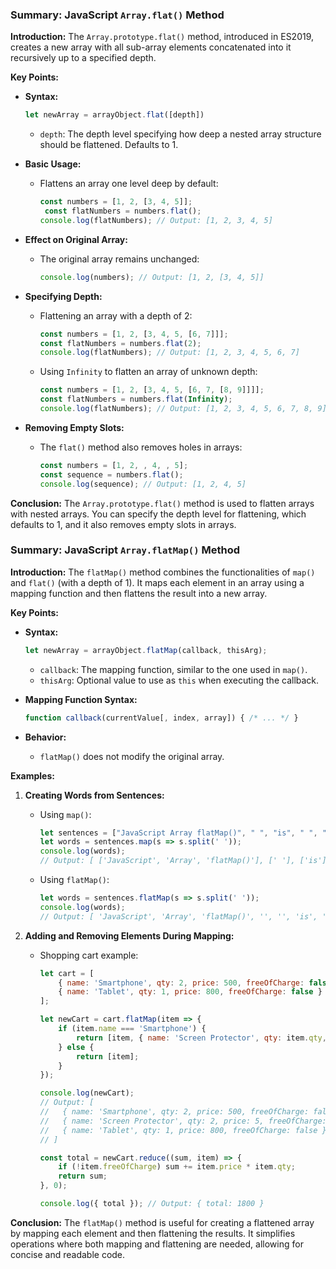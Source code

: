 ### Summary: JavaScript `Array.flat()` Method

**Introduction:**
The `Array.prototype.flat()` method, introduced in ES2019, creates a new array with all sub-array elements concatenated into it recursively up to a specified depth.

**Key Points:**

- **Syntax:**
  ```javascript
  let newArray = arrayObject.flat([depth])
  ```
  - `depth`: The depth level specifying how deep a nested array structure should be flattened. Defaults to 1.

- **Basic Usage:**
  - Flattens an array one level deep by default:
    ```javascript
    const numbers = [1, 2, [3, 4, 5]];
     const flatNumbers = numbers.flat();
    console.log(flatNumbers); // Output: [1, 2, 3, 4, 5]
    ```

- **Effect on Original Array:**
  - The original array remains unchanged:
    ```javascript
    console.log(numbers); // Output: [1, 2, [3, 4, 5]]
    ```

- **Specifying Depth:**
  - Flattening an array with a depth of 2:
    ```javascript
    const numbers = [1, 2, [3, 4, 5, [6, 7]]];
    const flatNumbers = numbers.flat(2);
    console.log(flatNumbers); // Output: [1, 2, 3, 4, 5, 6, 7]
    ```

  - Using `Infinity` to flatten an array of unknown depth:
    ```javascript
    const numbers = [1, 2, [3, 4, 5, [6, 7, [8, 9]]]];
    const flatNumbers = numbers.flat(Infinity);
    console.log(flatNumbers); // Output: [1, 2, 3, 4, 5, 6, 7, 8, 9]
    ```

- **Removing Empty Slots:**
  - The `flat()` method also removes holes in arrays:
    ```javascript
    const numbers = [1, 2, , 4, , 5];
    const sequence = numbers.flat();
    console.log(sequence); // Output: [1, 2, 4, 5]
    ```

**Conclusion:**
The `Array.prototype.flat()` method is used to flatten arrays with nested arrays. You can specify the depth level for flattening, which defaults to 1, and it also removes empty slots in arrays.


### Summary: JavaScript `Array.flatMap()` Method

**Introduction:**
The `flatMap()` method combines the functionalities of `map()` and `flat()` (with a depth of 1). It maps each element in an array using a mapping function and then flattens the result into a new array.

**Key Points:**

- **Syntax:**
  ```javascript
  let newArray = arrayObject.flatMap(callback, thisArg);
  ```
  - `callback`: The mapping function, similar to the one used in `map()`.
  - `thisArg`: Optional value to use as `this` when executing the callback.

- **Mapping Function Syntax:**
  ```javascript
  function callback(currentValue[, index, array]) { /* ... */ }
  ```

- **Behavior:**
  - `flatMap()` does not modify the original array.

**Examples:**

1. **Creating Words from Sentences:**
   - Using `map()`:
     ```javascript
     let sentences = ["JavaScript Array flatMap()", " ", "is", " ", "Awesome"];
     let words = sentences.map(s => s.split(' '));
     console.log(words);
     // Output: [ ['JavaScript', 'Array', 'flatMap()'], [' '], ['is'], [' '], ['Awesome'] ]
     ```

   - Using `flatMap()`:
     ```javascript
     let words = sentences.flatMap(s => s.split(' '));
     console.log(words);
     // Output: [ 'JavaScript', 'Array', 'flatMap()', '', '', 'is', '', '', 'Awesome' ]
     ```

2. **Adding and Removing Elements During Mapping:**
   - Shopping cart example:
     ```javascript
     let cart = [
         { name: 'Smartphone', qty: 2, price: 500, freeOfCharge: false },
         { name: 'Tablet', qty: 1, price: 800, freeOfCharge: false }
     ];

     let newCart = cart.flatMap(item => {
         if (item.name === 'Smartphone') {
             return [item, { name: 'Screen Protector', qty: item.qty, price: 5, freeOfCharge: true }];
         } else {
             return [item];
         }
     });

     console.log(newCart);
     // Output: [
     //   { name: 'Smartphone', qty: 2, price: 500, freeOfCharge: false },
     //   { name: 'Screen Protector', qty: 2, price: 5, freeOfCharge: true },
     //   { name: 'Tablet', qty: 1, price: 800, freeOfCharge: false }
     // ]

     const total = newCart.reduce((sum, item) => {
         if (!item.freeOfCharge) sum += item.price * item.qty;
         return sum;
     }, 0);

     console.log({ total }); // Output: { total: 1800 }
     ```

**Conclusion:**
The `flatMap()` method is useful for creating a flattened array by mapping each element and then flattening the results. It simplifies operations where both mapping and flattening are needed, allowing for concise and readable code.